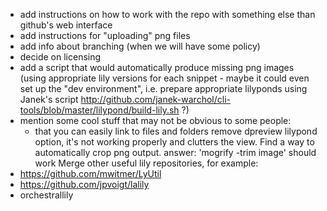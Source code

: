 * add instructions on how to work with the repo
with something else than github's web interface
* add instructions for "uploading" png files
* add info about branching (when we will have some policy)
* decide on licensing
* add a script that would automatically produce missing
png images (using appropriate lily versions for each snippet -
maybe it could even set up the "dev environment", i.e.
prepare appropriate lilyponds using Janek's script
http://github.com/janek-warchol/cli-tools/blob/master/lilypond/build-lily.sh ?)
* mention some cool stuff that may not be obvious to some people:
    * that you can easily link to files and folders
remove dpreview lilypond option, it's not working properly and clutters the view.
Find a way to automatically crop png output.
answer: 'mogrify -trim image' should work
Merge other useful lily repositories, for example:
* https://github.com/mwitmer/LyUtil
* https://github.com/jpvoigt/lalily
* orchestrallily